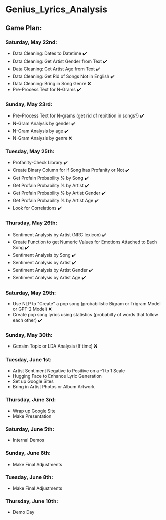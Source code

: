 # Genius_Lyrics_Analysis

## Game Plan:
### Saturday, May 22nd:
  - Data Cleaning: Dates to Datetime :heavy_check_mark:
  - Data Cleaning: Get Artist Gender from Text :heavy_check_mark:
  - Data Cleaning: Get Artist Age from Text :heavy_check_mark:
  - Data Cleaning: Get Rid of Songs Not in English :heavy_check_mark:
  - Data Cleaning: Bring in Song Genre ❌
  - Pre-Process Text for N-Grams :heavy_check_mark:
 
### Sunday, May 23rd:
  - Pre-Process Text for N-grams (get rid of repitition in songs?) :heavy_check_mark:
  - N-Gram Analysis by gender :heavy_check_mark: 
  - N-Gram Analysis by age :heavy_check_mark: 
  - N-Gram Analysis by genre ❌
  
### Tuesday, May 25th:
  - Profanity-Check Library :heavy_check_mark:
  - Create Binary Column for if Song has Profanity or Not :heavy_check_mark:
  - Get Profain Probability % by Song :heavy_check_mark:
  - Get Profain Probability % by Artist :heavy_check_mark:
  - Get Profain Probability % by Artist Gender :heavy_check_mark:
  - Get Profain Probability % by Artist Age :heavy_check_mark:
  - Look for Correlations :heavy_check_mark:
  
### Thursday, May 26th:
  - Sentiment Analysis by Artist (NRC lexicon) :heavy_check_mark:
  - Create Function to get Numeric Values for Emotions Attached to Each Song :heavy_check_mark:
  - Sentiment Analysis by Song :heavy_check_mark:
  - Sentiment Analysis by Artist :heavy_check_mark:
  - Sentiment Analysis by Artist Gender :heavy_check_mark:
  - Sentiment Analysis by Artist Age :heavy_check_mark:

### Saturday, May 29th:
  - Use NLP to "Create" a pop song (probabilistic Bigram or Trigram Model or GPT-2 Model) ❌
  - Create pop song lyrics using statistics (probabilty of words that follow each other) :heavy_check_mark:
 
### Sunday, May 30th:
  - Gensim Topic or LDA Analysis (If time) ❌
  
### Tuesday, June 1st:
  - Artist Sentiment Negative to Positive on a -1 to 1 Scale
  - Hugging Face to Enhance Lyric Generation 
  - Set up Google Sites
  - Bring in Artist Photos or Album Artwork
  
### Thursday, June 3rd:
  - Wrap up Google Site 
  - Make Presentation
  
### Saturday, June 5th: 
  - Internal Demos
  
### Sunday, June 6th: 
  - Make Final Adjustments
  
### Tuesday, June 8th: 
  - Make Final Adjustments
  
### Thursday, June 10th: 
  - Demo Day

